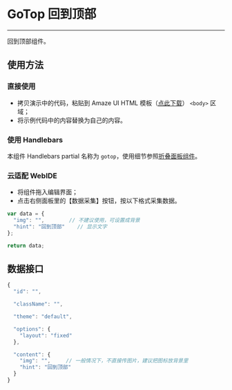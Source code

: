 # GoTop 回到顶部
---

回到顶部组件。

## 使用方法

### 直接使用

- 拷贝演示中的代码，粘贴到 Amaze UI HTML 模板（[点此下载](/getting-started)） `<body>` 区域；
- 将示例代码中的内容替换为自己的内容。

### 使用 Handlebars

本组件 Handlebars partial 名称为 `gotop`，使用细节参照[折叠面板组件](/widgets/accordion)。

### 云适配 WebIDE

- 将组件拖入编辑界面；
- 点击右侧面板里的【数据采集】按钮，按以下格式采集数据。

```javascript
var data = {
  "img": "",		// 不建议使用，可设置成背景
  "hint": "回到顶部"	// 显示文字
};

return data;
```

## 数据接口

```javascript
{
  "id": "",

  "className": "",

  "theme": "default",

  "options": {
    "layout": "fixed"
  },

  "content": {
    "img": "",     // 一般情况下，不直接传图片，建议把图标放背景里
    "hint": "回到顶部"
  }
}
```